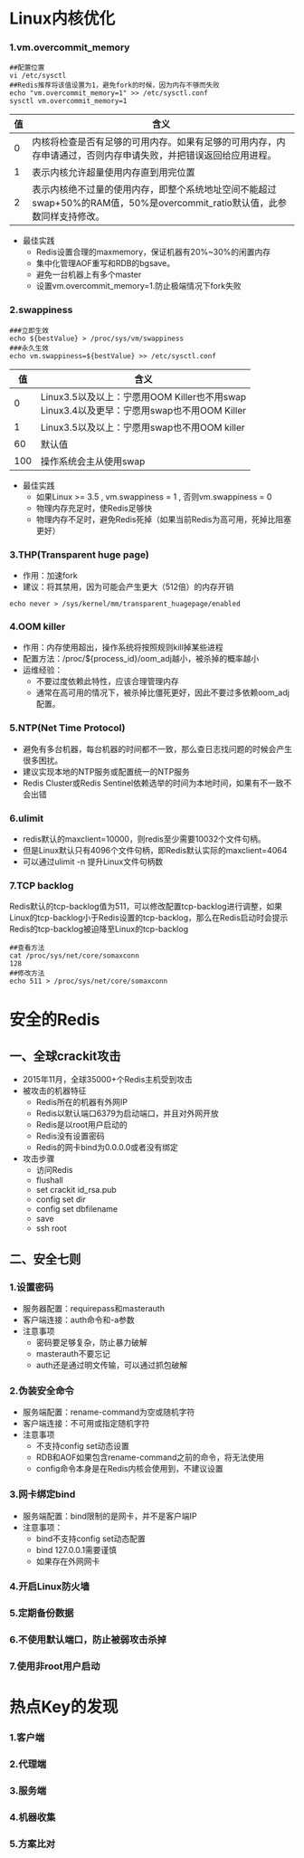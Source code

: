 # Linux内核优化

### 1.vm.overcommit_memory

~~~shell
##配置位置
vi /etc/sysctl
##Redis推荐将该值设置为1，避免fork的时候，因为内存不够而失败
echo "vm.overcommit_memory=1" >> /etc/sysctl.conf
sysctl vm.overcommit_memory=1
~~~

| 值   | 含义                                                         |
| ---- | ------------------------------------------------------------ |
| 0    | 内核将检查是否有足够的可用内存。如果有足够的可用内存，内存申请通过，否则内存申请失败，并把错误返回给应用进程。 |
| 1    | 表示内核允许超量使用内存直到用完位置                         |
| 2    | 表示内核绝不过量的使用内存，即整个系统地址空间不能超过swap+50%的RAM值，50%是overcommit_ratio默认值，此参数同样支持修改。 |

- 最佳实践
    - Redis设置合理的maxmemory，保证机器有20%~30%的闲置内存
    - 集中化管理AOF重写和RDB的bgsave。
    - 避免一台机器上有多个master
    - 设置vm.overcommit_memory=1.防止极端情况下fork失败

### 2.swappiness

~~~shell
###立即生效
echo ${bestValue} > /proc/sys/vm/swappiness
###永久生效
echo vm.swappiness=${bestValue} >> /etc/sysctl.conf
~~~

| 值   | 含义                                                         |
| ---- | ------------------------------------------------------------ |
| 0    | Linux3.5以及以上：宁愿用OOM Killer也不用swap<br/>Linux3.4以及更早：宁愿用swap也不用OOM Killer |
| 1    | Linux3.5以及以上：宁愿用swap也不用OOM killer                 |
| 60   | 默认值                                                       |
| 100  | 操作系统会主从使用swap                                       |

- 最佳实践
    - 如果Linux >= 3.5 , vm.swappiness = 1 , 否则vm.swappiness = 0
    - 物理内存充足时，使Redis足够快
    - 物理内存不足时，避免Redis死掉（如果当前Redis为高可用，死掉比阻塞更好）

### 3.THP(Transparent huge page)

- 作用：加速fork
- 建议：将其禁用，因为可能会产生更大（512倍）的内存开销

~~~shell
echo never > /sys/kernel/mm/transparent_huagepage/enabled
~~~

### 4.OOM killer

- 作用：内存使用超出，操作系统将按照规则kill掉某些进程
- 配置方法：/proc/${process_id}/oom_adj越小，被杀掉的概率越小
- 运维经验：
    - 不要过度依赖此特性，应该合理管理内存
    - 通常在高可用的情况下，被杀掉比僵死更好，因此不要过多依赖oom_adj配置。

### 5.NTP(Net Time Protocol)

- 避免有多台机器，每台机器的时间都不一致，那么查日志找问题的时候会产生很多困扰。
- 建议实现本地的NTP服务或配置统一的NTP服务
- Redis Cluster或Redis Sentinel依赖选举的时间为本地时间，如果有不一致不会出错

### 6.ulimit

- redis默认的maxclient=10000，则redis至少需要10032个文件句柄。
- 但是Linux默认只有4096个文件句柄，即Redis默认实际的maxclient=4064
- 可以通过ulimit -n 提升Linux文件句柄数

### 7.TCP backlog

Redis默认的tcp-backlog值为511，可以修改配置tcp-backlog进行调整，如果Linux的tcp-backlog小于Redis设置的tcp-backlog，那么在Redis启动时会提示Redis的tcp-backlog被迫降至Linux的tcp-backlog

~~~shell
##查看方法
cat /proc/sys/net/core/somaxconn
128
##修改方法
echo 511 > /proc/sys/net/core/somaxconn
~~~

# 安全的Redis

## 一、全球crackit攻击

- 2015年11月，全球35000+个Redis主机受到攻击
- 被攻击的机器特征
    - Redis所在的机器有外网IP
    - Redis以默认端口6379为启动端口，并且对外网开放
    - Redis是以root用户启动的
    - Redis没有设置密码
    - Redis的网卡bind为0.0.0.0或者没有绑定
- 攻击步骤
    - 访问Redis
    - flushall
    - set crackit id_rsa.pub
    - config set dir
    - config set dbfilename
    - save
    - ssh root

## 二、安全七则

### 1.设置密码

- 服务器配置：requirepass和masterauth
- 客户端连接：auth命令和-a参数
- 注意事项
    - 密码要足够复杂，防止暴力破解
    - masterauth不要忘记
    - auth还是通过明文传输，可以通过抓包破解

### 2.伪装安全命令

- 服务端配置：rename-command为空或随机字符
- 客户端连接：不可用或指定随机字符
- 注意事项
    - 不支持config set动态设置
    - RDB和AOF如果包含rename-command之前的命令，将无法使用
    - config命令本身是在Redis内核会使用到，不建议设置

### 3.网卡绑定bind

- 服务端配置：bind限制的是网卡，并不是客户端IP
- 注意事项：
    - bind不支持config set动态配置
    - bind 127.0.0.1需要谨慎
    - 如果存在外网网卡

### 4.开启Linux防火墙

### 5.定期备份数据

### 6.不使用默认端口，防止被弱攻击杀掉

### 7.使用非root用户启动

# 热点Key的发现

### 1.客户端

### 2.代理端

### 3.服务端

### 4.机器收集

### 5.方案比对



